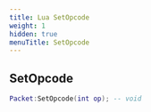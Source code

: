 ```yaml
---
title: Lua SetOpcode
weight: 1
hidden: true
menuTitle: SetOpcode
---
```

## SetOpcode
```lua
Packet:SetOpcode(int op); -- void
```